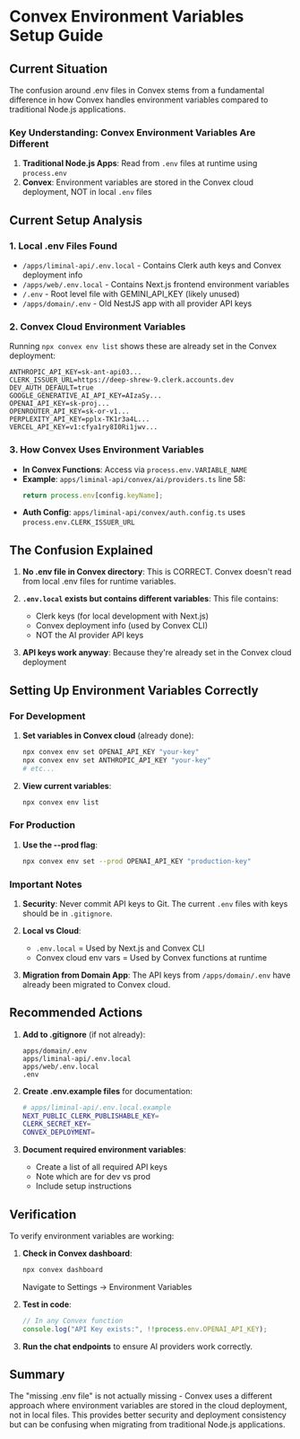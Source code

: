 # Convex Environment Variables Setup Guide

## Current Situation

The confusion around .env files in Convex stems from a fundamental difference in how Convex handles environment variables compared to traditional Node.js applications.

### Key Understanding: Convex Environment Variables Are Different

1. **Traditional Node.js Apps**: Read from `.env` files at runtime using `process.env`
2. **Convex**: Environment variables are stored in the Convex cloud deployment, NOT in local `.env` files

## Current Setup Analysis

### 1. Local .env Files Found

- `/apps/liminal-api/.env.local` - Contains Clerk auth keys and Convex deployment info
- `/apps/web/.env.local` - Contains Next.js frontend environment variables
- `/.env` - Root level file with GEMINI_API_KEY (likely unused)
- `/apps/domain/.env` - Old NestJS app with all provider API keys

### 2. Convex Cloud Environment Variables

Running `npx convex env list` shows these are already set in the Convex deployment:
```
ANTHROPIC_API_KEY=sk-ant-api03...
CLERK_ISSUER_URL=https://deep-shrew-9.clerk.accounts.dev
DEV_AUTH_DEFAULT=true
GOOGLE_GENERATIVE_AI_API_KEY=AIzaSy...
OPENAI_API_KEY=sk-proj...
OPENROUTER_API_KEY=sk-or-v1...
PERPLEXITY_API_KEY=pplx-TK1r3a4L...
VERCEL_API_KEY=v1:cfya1ry8I0Ri1jwv...
```

### 3. How Convex Uses Environment Variables

- **In Convex Functions**: Access via `process.env.VARIABLE_NAME`
- **Example**: `apps/liminal-api/convex/ai/providers.ts` line 58:
  ```typescript
  return process.env[config.keyName];
  ```
- **Auth Config**: `apps/liminal-api/convex/auth.config.ts` uses `process.env.CLERK_ISSUER_URL`

## The Confusion Explained

1. **No .env file in Convex directory**: This is CORRECT. Convex doesn't read from local .env files for runtime variables.

2. **`.env.local` exists but contains different variables**: This file contains:
   - Clerk keys (for local development with Next.js)
   - Convex deployment info (used by Convex CLI)
   - NOT the AI provider API keys

3. **API keys work anyway**: Because they're already set in the Convex cloud deployment

## Setting Up Environment Variables Correctly

### For Development

1. **Set variables in Convex cloud** (already done):
   ```bash
   npx convex env set OPENAI_API_KEY "your-key"
   npx convex env set ANTHROPIC_API_KEY "your-key"
   # etc...
   ```

2. **View current variables**:
   ```bash
   npx convex env list
   ```

### For Production

1. **Use the --prod flag**:
   ```bash
   npx convex env set --prod OPENAI_API_KEY "production-key"
   ```

### Important Notes

1. **Security**: Never commit API keys to Git. The current `.env` files with keys should be in `.gitignore`.

2. **Local vs Cloud**: 
   - `.env.local` = Used by Next.js and Convex CLI
   - Convex cloud env vars = Used by Convex functions at runtime

3. **Migration from Domain App**: The API keys from `/apps/domain/.env` have already been migrated to Convex cloud.

## Recommended Actions

1. **Add to .gitignore** (if not already):
   ```
   apps/domain/.env
   apps/liminal-api/.env.local
   apps/web/.env.local
   .env
   ```

2. **Create .env.example files** for documentation:
   ```bash
   # apps/liminal-api/.env.local.example
   NEXT_PUBLIC_CLERK_PUBLISHABLE_KEY=
   CLERK_SECRET_KEY=
   CONVEX_DEPLOYMENT=
   ```

3. **Document required environment variables**:
   - Create a list of all required API keys
   - Note which are for dev vs prod
   - Include setup instructions

## Verification

To verify environment variables are working:

1. **Check in Convex dashboard**: 
   ```bash
   npx convex dashboard
   ```
   Navigate to Settings → Environment Variables

2. **Test in code**:
   ```typescript
   // In any Convex function
   console.log("API Key exists:", !!process.env.OPENAI_API_KEY);
   ```

3. **Run the chat endpoints** to ensure AI providers work correctly.

## Summary

The "missing .env file" is not actually missing - Convex uses a different approach where environment variables are stored in the cloud deployment, not in local files. This provides better security and deployment consistency but can be confusing when migrating from traditional Node.js applications.